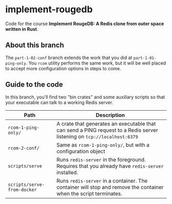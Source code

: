# implement-rougedb

Code for the course **Implement RougeDB: A Redis clone from outer space written in
Rust**.

## About this branch

The `part-1-02-conf` branch extends the work that you did at
`part-1-01-ping-only`. You `rcom` utility performs the same work, but it will be
well placed to accept more configuration options in steps to come.

## Guide to the code

In this branch, you'll find two "bin crates"  and some auxillary scripts so that
your executable can talk to a working Redis server.

| Path | Description |
|------|--------------|
| `rcom-1-ping-only/` | A crate that generates an executable that can send a PING request to a Redis server listening on `tcp://localhost:6379` |
| `rcom-2-conf/` | Same as `rcom-1-ping-only/`, but with a configuration object |
| `scripts/serve` | Runs `redis-server` in the foreground. Requires that you already have `redis-server` installed. |
| `scripts/serve-from-docker` | Runs `redis-server` in a container. The container will stop and remove the container when the script terminates. |
